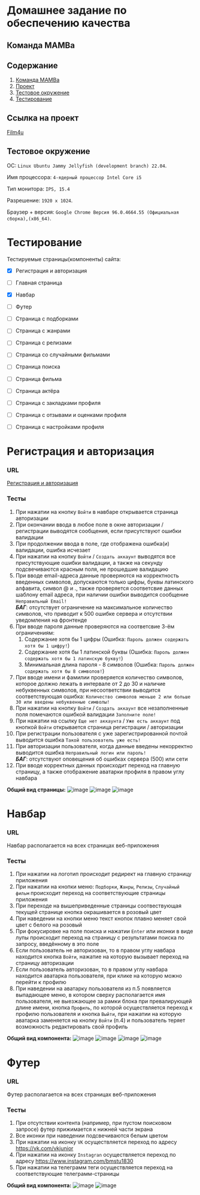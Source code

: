 # Домашнее задание по обеспечению качества
## Команда MAMBa

## Содержание

1. [Команда MAMBa](#команда-MAMBa)
2. [Проект](#ссылка-на-проект)
3. [Тестовое окружение](#тестовое-окружение)
4. [Тестирование](#тестирование)


## Ссылка на проект
[Film4u](https://film4u.club/)
## Тестовое окружение
OC: `Linux Ubuntu Jammy Jellyfish (development branch) 22.04`. 

Имя процессора:	`4‑ядерный процессор Intel Core i5`

Тип монитора: `IPS, 15.4`  

Разрешение:	`1920 x 1024`. 

Браузер + версия: `Google Chrome Версия 96.0.4664.55 (Официальная сборка),(x86_64)`. 

# Тестирование
Тестируемые страницы(компоненты) сайта:
- [x] Регистрация и авторизация
- [ ] Главная страница
- [x] Навбар
- [ ] Футер
- [ ] Страница с подборками
- [ ] Страница с жанрами
- [ ] Страница с релизами
- [ ] Страница со случайными фильмами
- [ ] Страница поиска
- [ ] Страница фильма
- [ ] Страница актёра
- [ ] Страница с закладками профиля
- [ ] Страница с отзывами и оценками профиля
- [ ] Страница с настройками профиля


# Регистрация и авторизация
### URL
[Регистрация и авторизация](https://park.film4u.club/auth)

### Тесты
1. При нажатии на кнопку `Войти` в навбаре открывается страница авторизации
2. При окончании ввода в любое поле в окне авторизации / регистрации выводятся сообщения, если присутствуют ошибки валидации
3. При продолжении ввода в поле, где отображена ошибка(и) валидации, ошибка исчезает
4. При нажатии на кнопку `Войти` / `Создать аккаунт` выводятся все присутствующие ошибки валидации, а также на секунду подсвечиваются красным поля, не прошедшие валидацию
5. При вводе email-адреса данные проверяются на корректность введенных символов, допускаются только цифры, буквы латинского алфавита, символ @ и ., также проверяется соответсвие данных шаблону email адреса, при наличии ошибки выводится сообщение `Неправильный Email!`  
**_БАГ_**: отсутствует ограничение на максимальное количество символов, что приводит к 500 ошибке сервера и отсутствии уведомления на фронтенде
6. При вводе пароля данные проверяются на соответсвие 3-ём ограничениям:
   1. Содержание хотя бы 1 цифры (Ошибка: `Пароль должен содержать хотя бы 1 цифру!`) 
   2. Содержание хотя бы 1 латинской буквы (Ошибка: `Пароль должен содержать хотя бы 1 латинскую букву!`)
   3. Минимальная длина пароля - 8 символов (Ошибка: `Пароль должен содержать хотя бы 8 символов!`)
7. При вводе имени и фамилии проверяется количество символов, которое должно лежать в интервале от 2 до 30 и наличие небуквенных символов, при несоответствии выводится соответствующая ошибка: `Количество символов меньше 2 или больше 30 или введены небуквенные символы!`
8. При нажатии на кнопку `Войти` / `Создать аккаунт` все незаполненные поля помечаются ошибкой валидации `Заполните поле!`
9. При нажатии на ссылку `Еще нет аккаунта` / `Уже есть аккаунт` под кнопкой `Войти` открывается страница регистрации / авторизации
10. При регистрации пользователя с уже зарегистрированной почтой выводится ошибка `Такой пользователь уже есть!`
11. При авторизации пользователя, когда данные введены некорректно выводится ошибка `Неправильный логин или пароль!`  
**_БАГ_**: отсутствуют оповещения об ошибках сервера (500) или сети
12. При вводе корректных данных происходит переход на главную страницу, а также отображение аватарки профиля в правом углу навбара

**Общий вид страницы:**
![image](https://user-images.githubusercontent.com/73134510/160290213-dc09a83a-a624-4551-848a-e6a5880b0782.png)
![image](https://user-images.githubusercontent.com/73134510/160290677-cc3cc455-bb01-437b-bc3e-07ad08b5c2fb.png)
![image](https://user-images.githubusercontent.com/73134510/160297829-4fd34da8-0613-4801-8d38-d4db90241fc0.png)



# Навбар
### URL
Навбар располагается на всех страницах веб-приложения

### Тесты
1. При нажатии на логотип происходит редирект на главную страницу приложения
2. При нажатии на кнопки меню: `Подборки`, `Жанры`, `Релизы`, `Случайный фильм` происходит переход на соответствующие страницы приложения
3. При переходе на вышеприведенные страницы соотвествующая текущей странице кнопка окрашивается в розовый цвет
4. При наведении на кнопки меню текст кнопок плавно меняет свой цвет с белого на розовый
5. При фокусировке на поле поиска и нажатии `Enter` или иконки в виде лупы происходит переход на страницу с результатами поиска по запросу, введённому в это поле
6. Если пользователь не авторизован, то в правом углу навбара находится кнопка `Войти`, нажатие на которую вызывает переход на страницу авторизации
7. Если пользователь авторизован, то в правом углу навбара находится аватарка пользователя, при клике на которую можно перейти к профилю
8. При наведении на аватарку пользователя из п.5 появляется выпадающее меню, в котором сверху располагается имя пользователя, не выезжающее за рамки блока при превалирующей длине имени, кнопка `Профиль`, по которой осуществляется переход к профилю пользователя и кнопка  `Выйти`, при нажатии на которую аватарка заменяется на кнопку `Войти` (п.4) и пользователь теряет возможность редактировать свой профиль

**Общий вид компонента:**
![image](https://user-images.githubusercontent.com/73134510/160297678-63bc0b8f-288f-4397-864a-32b9c1295b94.png)
![image](https://user-images.githubusercontent.com/73134510/160297688-69087b40-ac40-426d-ae1a-0c4ac901a50f.png)
![image](https://user-images.githubusercontent.com/73134510/160297700-7b1925e6-2a79-413c-89c8-91428126c989.png)
![image](https://user-images.githubusercontent.com/73134510/160297744-3d365bfc-378b-4eb6-a3dc-f8cbc3fb4412.png)



# Футер
### URL
Футер располагается на всех страницах веб-приложения

### Тесты
1. При отсутствии контента (например, при пустом поисковом запросе) футер прижимается к нижней части экрана
2. Все иконки при наведении подсвечиваются белым цветом
3. При нажатии на иконку `VK` осуществляется переход по адресу https://vk.com/vkjunior
4. При нажатии на иконку `Instagran` осуществляется переход по адресу https://www.instagram.com/bmstu1830
5. При нажатии на телеграмм теги осуществляется переход на соответствующие телеграмм-страницы

**Общий вид компонента:**
![image](https://user-images.githubusercontent.com/73134510/160298030-e538a1dc-7f97-45f7-978e-77a5ce622843.png)
![image](https://user-images.githubusercontent.com/73134510/160298038-8590bb71-30c8-4a80-8c26-b81b9ca12560.png)


